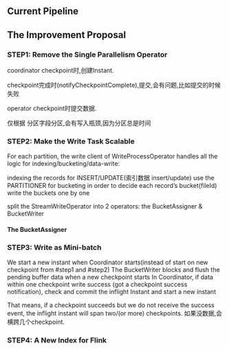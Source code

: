 ## Current Pipeline

## The Improvement Proposal
###  STEP1: Remove the Single Parallelism Operator
coordinator
checkpoint时,创建Instant.

checkpoint完成时(notifyCheckpointComplete),提交,会有问题,比如提交的时候失败

operator
checkpoint时提交数据.

仅根据 分区字段分区,会有写入瓶颈,因为分区总是时间
###  STEP2: Make the Write Task Scalable
For each partition, the write client of WriteProcessOperator handles all the logic for indexing/bucketing/data-write:

indexing the records for INSERT/UPDATE(索引数据 insert/update)
use the PARTITIONER for bucketing in order to decide each record’s bucket(fileId)
write the buckets one by one

split the StreamWriteOperator into 2 operators: the BucketAssigner & BucketWriter
#### The BucketAssigner


### STEP3: Write as Mini-batch
We start a new instant when Coordinator starts(instead of start on new checkpoint from #step1 and #step2)
The BucketWriter blocks and flush the pending buffer data when a new checkpoint starts
In Coordinator, if data within one checkpoint write success (got a checkpoint success notification), 
    check and commit the inflight Instant and start a new instant
    
That means, if a checkpoint succeeds but we do not receive the success event, the inflight instant will span two/(or more) checkpoints.
如果没数据,会横跨几个checkpoint.

###  STEP4: A New Index for Flink

